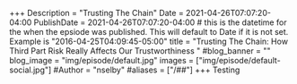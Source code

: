 +++
Description = "Trusting The Chain"
Date = 2021-04-26T07:07:20-04:00
PublishDate = 2021-04-26T07:07:20-04:00 # this is the datetime for the when the epsiode was published. This will default to Date if it is not set. Example is "2016-04-25T04:09:45-05:00"
title = "Trusting The Chain: How Third Part Risk Really Affects Our Trustworthiness "
#blog_banner = ""
blog_image = "img/episode/default.jpg"
images = ["img/episode/default-social.jpg"]
#Author = "nselby"
#aliases = ["/##"]
+++
Testing
